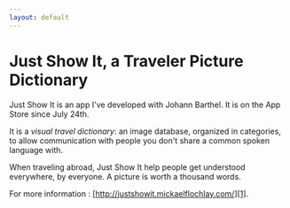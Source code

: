 ```yaml
---
layout: default
---
```


Just Show It, a Traveler Picture Dictionary
============

Just Show It is an app I've developed with Johann Barthel. It is on the App Store since July 24th.

It is a *visual travel dictionary*: an image database, organized in categories, to allow communication with people you don't share a common spoken language with. 

When traveling abroad, Just Show It help people get understood everywhere, by everyone. 
A picture is worth a thousand words.

For more information : [http://justshowit.mickaelflochlay.com/][1].

[1]: http://justshowit.mickaelflochlay.com/
